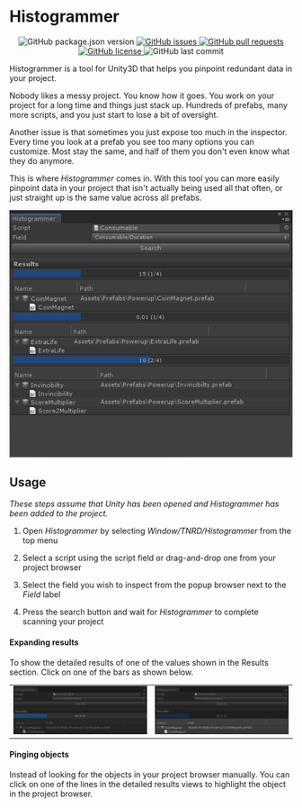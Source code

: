 # Histogrammer

<p align="center">
	<img alt="GitHub package.json version" src ="https://img.shields.io/github/package-json/v/Thundernerd/Unity3D-Histogrammer" />
	<a href="https://github.com/Thundernerd/Unity3D-Histogrammer/issues">
		<img alt="GitHub issues" src ="https://img.shields.io/github/issues/Thundernerd/Unity3D-Histogrammer" />
	</a>
	<a href="https://github.com/Thundernerd/Unity3D-Histogrammer/pulls">
		<img alt="GitHub pull requests" src ="https://img.shields.io/github/issues-pr/Thundernerd/Unity3D-Histogrammer" />
	</a>
	<a href="https://github.com/Thundernerd/Unity3D-Histogrammer/blob/master/LICENSE.md">
		<img alt="GitHub license" src ="https://img.shields.io/github/license/Thundernerd/Unity3D-Histogrammer" />
	</a>
	<img alt="GitHub last commit" src ="https://img.shields.io/github/last-commit/Thundernerd/Unity3D-Histogrammer" />
</p>

Histogrammer is a tool for Unity3D that helps you pinpoint redundant data in your project.

Nobody likes a messy project. You know how it goes. You work on your project for a long time and things just stack up. Hundreds of prefabs, many more scripts, and you just start to lose a bit of oversight.

Another issue is that sometimes you just expose too much in the inspector. Every time you look at a prefab you see too many options you can customize. Most stay the same, and half of them you don't even know what they do anymore.

This is where *Histogrammer* comes in. With this tool you can more easily pinpoint data in your project that isn't actually being used all that often, or just straight up is the same value across all prefabs.

<p align="center">
  <img src="https://github.com/Thundernerd/Unity3D-Histogrammer/raw/master/Documentation%7E/histogrammer_1.png">
</p>

## Usage

*These steps assume that Unity has been opened and Histogrammer has been added to the project.*

1. Open *Histogrammer* by selecting *Window/TNRD/Histogrammer* from the top menu

2. Select a script using the script field or drag-and-drop one from your project browser

3. Select the field you wish to inspect from the popup browser next to the *Field* label

4. Press the search button and wait for *Histogrammer* to complete scanning your project

#### Expanding results

To show the detailed results of one of the values shown in the Results section. Click on one of the bars as shown below.

|     |     |
| --- | --- |
| ![](https://github.com/Thundernerd/Unity3D-Histogrammer/blob/master/Documentation%7E/histogrammer_2.png) | ![](https://github.com/Thundernerd/Unity3D-Histogrammer/blob/master/Documentation%7E/histogrammer_3.png) |

#### Pinging objects

Instead of looking for the objects in your project browser manually. You can click on one of the lines in the detailed results views to highlight the object in the project browser.
